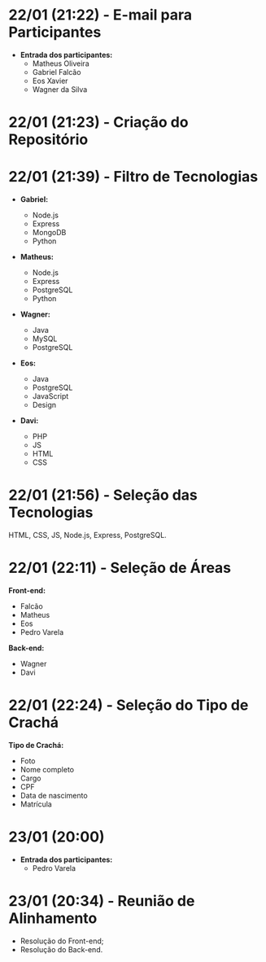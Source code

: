 # 22/01 (21:22) - E-mail para Participantes

- **Entrada dos participantes:**
  - Matheus Oliveira
  - Gabriel Falcão
  - Eos Xavier
  - Wagner da Silva

# 22/01 (21:23) - Criação do Repositório

# 22/01 (21:39) - Filtro de Tecnologias

- **Gabriel:**
  - Node.js
  - Express
  - MongoDB
  - Python

- **Matheus:**
  - Node.js
  - Express
  - PostgreSQL
  - Python

- **Wagner:**
  - Java
  - MySQL
  - PostgreSQL

- **Eos:**
  - Java
  - PostgreSQL
  - JavaScript
  - Design

- **Davi:**
  - PHP
  - JS
  - HTML
  - CSS

# 22/01 (21:56) - Seleção das Tecnologias

HTML, CSS, JS, Node.js, Express, PostgreSQL.

# 22/01 (22:11) - Seleção de Áreas

**Front-end:**
- Falcão
- Matheus
- Eos
- Pedro Varela

**Back-end:**
- Wagner
- Davi

# 22/01 (22:24) - Seleção do Tipo de Crachá

**Tipo de Crachá:**

- Foto
- Nome completo
- Cargo
- CPF
- Data de nascimento
- Matrícula

# 23/01 (20:00) 

- **Entrada dos participantes:**
  - Pedro Varela

# 23/01 (20:34) - Reunião de Alinhamento 
  - Resolução do Front-end;
  - Resolução do Back-end.
